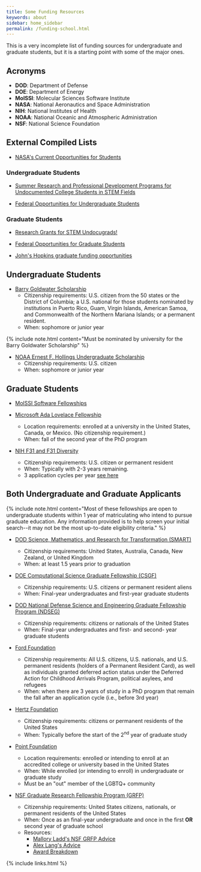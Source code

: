 ```yaml
---
title: Some Funding Resources
keywords: about
sidebar: home_sidebar
permalink: /funding-school.html
---
```


This is a very incomplete list of funding sources for undergraduate and
graduate students, but it is a starting point with some of the major ones.

## Acronyms
* __DOD__: Department of Defense
* __DOE__: Department of Energy
* __MolSSI__: Molecular Sciences Software Institute
* __NASA__: National Aeronautics and Space Administration
* __NIH__: National Institutes of Health
* __NOAA__: National Oceanic and Atmospheric Administration
* __NSF__: National Science Foundation

## External Compiled Lists

* [NASA's Current Opportunities for Students](https://www.nasa.gov/audience/forstudents/stu-intern-current-opps.html)

### Undergraduate Students

* [Summer Research and Professional Development Programs for Undocumented College Students in STEM Fields](http://www.matthewrcover.com/undocumented-in-stem.html)

* [Federal Opportunities for Undergraduate Students](https://stemundergrads.science.gov/)

### Graduate Students

* [Research Grants for STEM Undocugrads!](https://docs.google.com/spreadsheets/d/13HUyzlrTL84az5P6oem468ZVQ02OgIpwdJ4htGVTbsg/edit#gid=0)

* [Federal Opportunities for Graduate Students](https://stemgradstudents.science.gov/)

* [John's Hopkins graduate funding opportunities](https://research.jhu.edu/rdt/funding-opportunities/graduate/)

## Undergraduate Students

* [Barry Goldwater Scholarship](https://goldwater.scholarsapply.org/eligibility/)
    * Citizenship requirements: U.S. citizen from the 50 states or the District
    of Columbia; a U.S. national for those students nominated by institutions
    in Puerto Rico, Guam, Virgin Islands, American Samoa, and Commonwealth of
    the Northern Mariana Islands; or a permanent resident.
    * When: sophomore or junior year

{% include note.html content="Must be nominated by university for the Barry
Goldwater Scholarship" %}

* [NOAA Ernest F. Hollings Undergraduate Scholarship](https://www.noaa.gov/office-education/hollings-scholarship)
    * Citizenship requirements: U.S. citizen
    * When: sophomore or junior year

## Graduate Students

* [MolSSI Software Fellowships](https://molssi.org/the-molssi-software-fellowship-program/)

* [Microsoft Ada Lovelace Fellowship](https://www.microsoft.com/en-us/research/academic-program/ada-lovelace-fellowship/)
    * Location requirements: enrolled at a university in the United States,
    Canada, or Mexico. (No citizenship requirement.)
    * When: fall of the second year of the PhD program

* [NIH F31 and F31 Diversity](https://researchtraining.nih.gov/programs/fellowships/F31)
    * Citizenship requirements: U.S. citizen or permanent resident
    * When: Typically with 2-3 years remaining.
    * 3 application cycles per year [see here](https://grants.nih.gov/grants/how-to-apply-application-guide/due-dates-and-submission-policies/due-dates.htm)

## Both Undergraduate and Graduate Applicants

{% include note.html content="Most of these fellowships are open to
undergraduate students within 1 year of matriculating who intend to pursue
graduate education. Any information provided is to help screen your initial
search--it may not be the most up-to-date eligibility criteria." %}

* [DOD Science, Mathematics, and Research for Transformation (SMART)](https://smartscholarshipprod.service-now.com/smart?id=smart_index)
    * Citizenship requirements: United States, Australia, Canada, New Zealand,
    or United Kingdom
    * When: at least 1.5 years prior to graduation

* [DOE Computational Science Graduate Fellowship (CSGF)](https://www.krellinst.org/csgf/)
    * Citizenship requirements: U.S. citizens or permanent resident aliens
    * When: Final-year undergraduates and first-year graduate students

* [DOD National Defense Science and Engineering Graduate Fellowship Program (NDSEG)](https://www.ndsegfellowships.org/)
    * Citizenship requirements: citizens or nationals of the United States
    * When: Final-year undergraduates and first- and second- year graduate students

* [Ford Foundation](http://sites.nationalacademies.org/pga/fordfellowships/index.htm)
    * Citizenship requirements: All U.S. citizens, U.S. nationals, and U.S.
    permanent residents (holders of a Permanent Resident Card), as well as
    individuals granted deferred action status under the Deferred Action for
    Childhood Arrivals Program, political asylees, and refugees
    * When: when there are 3 years of study in a PhD program that remain the
    fall after an application cycle (i.e., before 3rd year)

* [Hertz Foundation](https://hertzfoundation.org/fellowships/eligibility)
    * Citizenship requirements: citizens or permanent residents of the United States
    * When: Typically before the start of the 2<sup>nd</sup> year of graduate study

* [Point Foundation](https://pointfoundation.org/point-apply/application-faqs/)
    * Location requirements: enrolled or intending to enroll at an accredited college or university based in the United States
    * When: While enrolled (or intending to enroll) in undergraduate or graduate study
    * Must be an "out" member of the LGBTQ+ community

* [NSF Graduate Research Fellowship Program (GRFP)](https://www.nsfgrfp.org/)
    * Citizenship requirements: United States citizens, nationals, or permanent
    residents of the United States
    * When: Once as an final-year undergraduate and once in the first __OR__
    second year of graduate school
    * Resources:
        * [Mallory Ladd's NSF GRFP Advice](http://www.malloryladd.com/nsf-grfp-advice.html)
        * [Alex Lang's Advice](https://www.alexhunterlang.com/nsf-fellowship)
        * [Award Breakdown](https://github.com/cloudy/nsf-grfp-analysis)


{% include links.html %}
